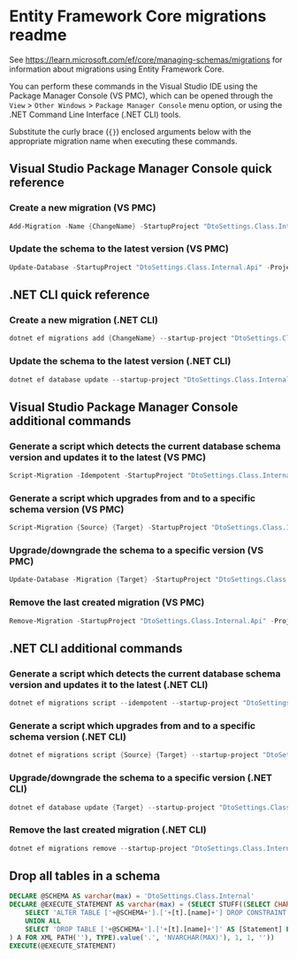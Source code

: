 # Entity Framework Core migrations readme

See <https://learn.microsoft.com/ef/core/managing-schemas/migrations> for information about migrations
using Entity Framework Core.

You can perform these commands in the Visual Studio IDE using the Package Manager Console (VS PMC), which can
be opened through the `View` > `Other Windows` > `Package Manager Console` menu option, or using the .NET
Command Line Interface (.NET CLI) tools.

Substitute the curly brace (`{}`) enclosed arguments below with the appropriate migration name when
executing these commands.

## Visual Studio Package Manager Console quick reference

### Create a new migration (VS PMC)

```powershell
Add-Migration -Name {ChangeName} -StartupProject "DtoSettings.Class.Internal.Api" -Project "DtoSettings.Class.Internal.Infrastructure"
```

### Update the schema to the latest version (VS PMC)

```powershell
Update-Database -StartupProject "DtoSettings.Class.Internal.Api" -Project "DtoSettings.Class.Internal.Infrastructure"
```

## .NET CLI quick reference

### Create a new migration (.NET CLI)

```powershell
dotnet ef migrations add {ChangeName} --startup-project "DtoSettings.Class.Internal.Api" --project "DtoSettings.Class.Internal.Infrastructure"
```

### Update the schema to the latest version (.NET CLI)

```powershell
dotnet ef database update --startup-project "DtoSettings.Class.Internal.Api" --project "DtoSettings.Class.Internal.Infrastructure"
```

## Visual Studio Package Manager Console additional commands

### Generate a script which detects the current database schema version and updates it to the latest (VS PMC)

```powershell
Script-Migration -Idempotent -StartupProject "DtoSettings.Class.Internal.Api" -Project "DtoSettings.Class.Internal.Infrastructure"
```

### Generate a script which upgrades from and to a specific schema version (VS PMC)

```powershell
Script-Migration {Source} {Target} -StartupProject "DtoSettings.Class.Internal.Api" -Project "DtoSettings.Class.Internal.Infrastructure"
```

### Upgrade/downgrade the schema to a specific version (VS PMC)

```powershell
Update-Database -Migration {Target} -StartupProject "DtoSettings.Class.Internal.Api" -Project "DtoSettings.Class.Internal.Infrastructure"
```

### Remove the last created migration (VS PMC)

```powershell
Remove-Migration -StartupProject "DtoSettings.Class.Internal.Api" -Project "DtoSettings.Class.Internal.Infrastructure"
```

## .NET CLI additional commands

### Generate a script which detects the current database schema version and updates it to the latest (.NET CLI)

```powershell
dotnet ef migrations script --idempotent --startup-project "DtoSettings.Class.Internal.Api" --project "DtoSettings.Class.Internal.Infrastructure"
```

### Generate a script which upgrades from and to a specific schema version (.NET CLI)

```powershell
dotnet ef migrations script {Source} {Target} --startup-project "DtoSettings.Class.Internal.Api" --project "DtoSettings.Class.Internal.Infrastructure"
```

### Upgrade/downgrade the schema to a specific version (.NET CLI)

```powershell
dotnet ef database update {Target} --startup-project "DtoSettings.Class.Internal.Api" --project "DtoSettings.Class.Internal.Infrastructure"
```

### Remove the last created migration (.NET CLI)

```powershell
dotnet ef migrations remove --startup-project "DtoSettings.Class.Internal.Api" --project "DtoSettings.Class.Internal.Infrastructure"
```

## Drop all tables in a schema

```sql
DECLARE @SCHEMA AS varchar(max) = 'DtoSettings.Class.Internal'
DECLARE @EXECUTE_STATEMENT AS varchar(max) = (SELECT STUFF((SELECT CHAR(13) + CHAR(10) + [Statement] FROM (
    SELECT 'ALTER TABLE ['+@SCHEMA+'].['+[t].[name]+'] DROP CONSTRAINT ['+[fk].[name]+']' AS [Statement] FROM [sys].[foreign_keys] AS [fk] INNER JOIN [sys].[tables] AS [t] ON [t].[object_id] = [fk].[parent_object_id] INNER JOIN [sys].[schemas] AS [s] ON [s].[schema_id] = [t].[schema_id] WHERE [s].[name] = @SCHEMA
    UNION ALL
    SELECT 'DROP TABLE ['+@SCHEMA+'].['+[t].[name]+']' AS [Statement] FROM [sys].[tables] AS [t] INNER JOIN [sys].[schemas] AS [s] ON [s].[schema_id] = [t].[schema_id] WHERE [s].[name] = @SCHEMA
) A FOR XML PATH(''), TYPE).value('.', 'NVARCHAR(MAX)'), 1, 1, ''))
EXECUTE(@EXECUTE_STATEMENT)
```
